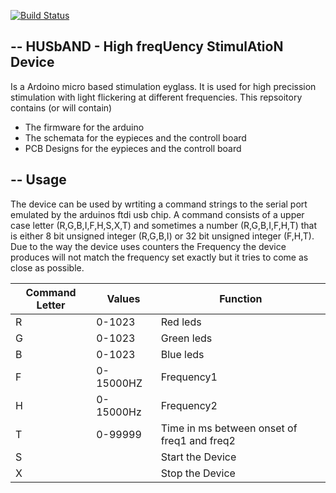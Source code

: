 [![Build Status](https://travis-ci.org/cgars/HUSbAND.svg?branch=master)](https://travis-ci.org/cgars/HUSbAND)

--
HUSbAND -  High freqUency StimulAtioN Device
-------------

Is a Ardoino micro based stimulation eyglass. It is used for high precission stimulation with light flickering at different frequencies.
This repsoitory contains (or will contain)
* The firmware for the arduino 
* The schemata for the eypieces and the controll board
* PCB Designs for the eypieces and the controll board

--
 Usage
-------------
The device can be used by wrtiting a command strings to the serial port emulated by the arduinos ftdi usb chip. A command consists of a upper case letter (R,G,B,I,F,H,S,X,T) and sometimes a number (R,G,B,I,F,H,T) that is either 8 bit unsigned integer (R,G,B,I) or 32 bit unsigned integer (F,H,T). Due to the way the device uses counters the Frequency the device produces will not match the frequency set exactly but it tries to come as close as possible.

Command Letter | Values | Function
------------ | -------------|-------------
R|0-1023|Red leds
G|0-1023|Green leds
B|0-1023|Blue leds
F|0-15000HZ|Frequency1
H|0-15000Hz|Frequency2
T|0-99999|Time in ms between onset of freq1 and freq2
S||Start the Device
X||Stop the Device


